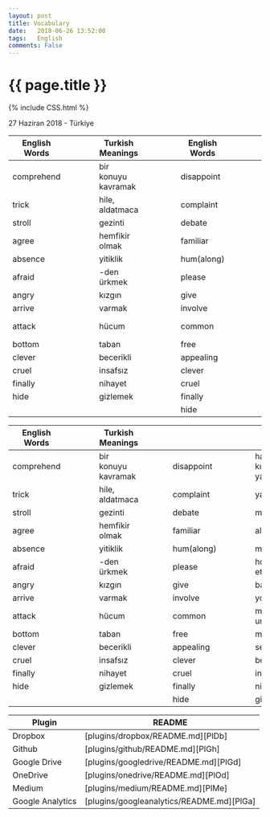 ```yaml
---
layout: post
title: Vocabulary
date:   2018-06-26 13:52:00
tags:   English
comments: False
---
```


{{ page.title }}
================
{% include CSS.html %}

<p class="meta">27 Haziran 2018 - Türkiye</p>

| English Words |   |   |   | Turkish Meanings    |   |  |  |  | English Words |   |   |   | Turkish Meanings         |
|---------------|---|---|---|---------------------|---|--|--|--|---------------|---|---|---|--------------------------|
| comprehend    |   |   |   | bir konuyu kavramak |   |  |  |  | disappoint    |   |   |   | hayal kırıklığı yaşatmak |
| trick         |   |   |   | hile, aldatmaca     |   |  |  |  | complaint     |   |   |   | yakınma                  |
| stroll        |   |   |   | gezinti             |   |  |  |  | debate        |   |   |   | münazara                 |
| agree         |   |   |   | hemfikir olmak      |   |  |  |  | familiar      |   |   |   | alışıldık                |
| absence       |   |   |   | yitiklik            |   |  |  |  | hum(along)    |   |   |   | mırıldanmak              |
| afraid        |   |   |   | -den ürkmek         |   |  |  |  | please        |   |   |   | hoşnut etmek             |
| angry         |   |   |   | kızgın              |   |  |  |  | give          |   |   |   | bahşetmek                |
| arrive        |   |   |   | varmak              |   |  |  |  | involve       |   |   |   | yol açmak                |
| attack        |   |   |   | hücum               |   |  |  |  | common        |   |   |   | müşterek umumi           |
| bottom        |   |   |   | taban               |   |  |  |  | free          |   |   |   | muaf                     |
| clever        |   |   |   | becerikli           |   |  |  |  | appealing     |   |   |   | sempatik                 |
| cruel         |   |   |   | insafsız            |   |  |  |  | clever        |   |   |   | becerikli                |
| finally       |   |   |   | nihayet             |   |  |  |  | cruel         |   |   |   | insafsız                 |
| hide          |   |   |   | gizlemek            |   |  |  |  | finally       |   |   |   | nihayet                  |
|               |   |   |   |                     |   |  |  |  | hide          |   |   |   | gizlemek                 |

| English Words |   |   |   | Turkish Meanings    |   |  |  |            |   |   |   |                          |
|---------------|---|---|---|---------------------|---|--|--|------------|---|---|---|--------------------------|
| comprehend    |   |   |   | bir konuyu kavramak |   |  |  | disappoint |   |   |   | hayal kırıklığı yaşatmak |
| trick         |   |   |   | hile, aldatmaca     |   |  |  | complaint  |   |   |   | yakınma                  |
| stroll        |   |   |   | gezinti             |   |  |  | debate     |   |   |   | münazara                 |
| agree         |   |   |   | hemfikir olmak      |   |  |  | familiar   |   |   |   | alışıldık                |
| absence       |   |   |   | yitiklik            |   |  |  | hum(along) |   |   |   | mırıldanmak              |
| afraid        |   |   |   | -den ürkmek         |   |  |  | please     |   |   |   | hoşnut etmek             |
| angry         |   |   |   | kızgın              |   |  |  | give       |   |   |   | bahşetmek                |
| arrive        |   |   |   | varmak              |   |  |  | involve    |   |   |   | yol açmak                |
| attack        |   |   |   | hücum               |   |  |  | common     |   |   |   | müşterek umumi           |
| bottom        |   |   |   | taban               |   |  |  | free       |   |   |   | muaf                     |
| clever        |   |   |   | becerikli           |   |  |  | appealing  |   |   |   | sempatik                 |
| cruel         |   |   |   | insafsız            |   |  |  | clever     |   |   |   | becerikli                |
| finally       |   |   |   | nihayet             |   |  |  | cruel      |   |   |   | insafsız                 |
| hide          |   |   |   | gizlemek            |   |  |  | finally    |   |   |   | nihayet                  |
|               |   |   |   |                     |   |  |  | hide       |   |   |   | gizlemek                 |


| Plugin | README |
| ------ | ------ |
| Dropbox | [plugins/dropbox/README.md][PlDb] |
| Github | [plugins/github/README.md][PlGh] |
| Google Drive | [plugins/googledrive/README.md][PlGd] |
| OneDrive | [plugins/onedrive/README.md][PlOd] |
| Medium | [plugins/medium/README.md][PlMe] |
| Google Analytics | [plugins/googleanalytics/README.md][PlGa] |

~~~
~~~
